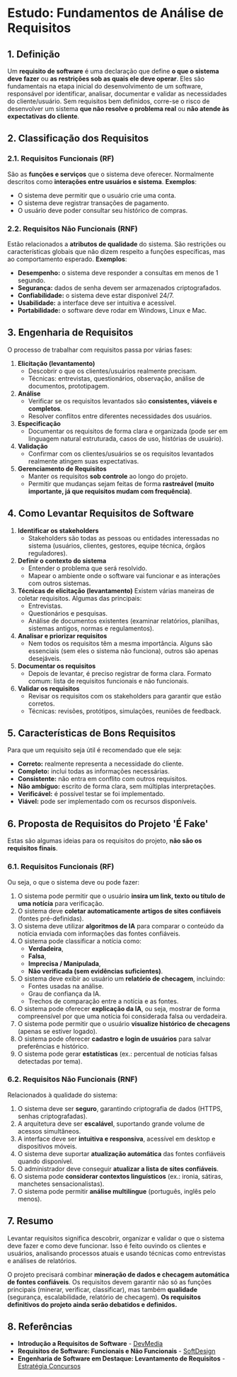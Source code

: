 # Estudo: Fundamentos de Análise de Requisitos

## 1. Definição

Um **requisito de software** é uma declaração que define **o que o sistema deve fazer** ou **as restrições sob as quais ele deve operar**. Eles são fundamentais na etapa inicial do desenvolvimento de um software, responsável por identificar, analisar, documentar e validar as necessidades do cliente/usuário.
Sem requisitos bem definidos, corre-se o risco de desenvolver um sistema **que não resolve o problema real** ou **não atende às expectativas do cliente**.

## 2. Classificação dos Requisitos

### 2.1. Requisitos Funcionais (RF)
São as **funções e serviços** que o sistema deve oferecer. Normalmente descritos como **interações entre usuários e sistema**.
**Exemplos**:
- O sistema deve permitir que o usuário crie uma conta.
- O sistema deve registrar transações de pagamento.
- O usuário deve poder consultar seu histórico de compras.

### 2.2. Requisitos Não Funcionais (RNF)
Estão relacionados a **atributos de qualidade** do sistema. São restrições ou características globais que não dizem respeito a funções específicas, mas ao comportamento esperado.
**Exemplos**:
- **Desempenho:** o sistema deve responder a consultas em menos de 1 segundo.
- **Segurança:** dados de senha devem ser armazenados criptografados.
- **Confiabilidade:** o sistema deve estar disponível 24/7.
- **Usabilidade:** a interface deve ser intuitiva e acessível.
- **Portabilidade:** o software deve rodar em Windows, Linux e Mac.

## 3. Engenharia de Requisitos
O processo de trabalhar com requisitos passa por várias fases:

1.  **Elicitação (levantamento)**
    - Descobrir o que os clientes/usuários realmente precisam.
    - Técnicas: entrevistas, questionários, observação, análise de documentos, prototipagem.
2.  **Análise**
    - Verificar se os requisitos levantados são **consistentes, viáveis e completos**.
    - Resolver conflitos entre diferentes necessidades dos usuários.
3.  **Especificação**
    - Documentar os requisitos de forma clara e organizada (pode ser em linguagem natural estruturada, casos de uso, histórias de usuário).
4.  **Validação**
    - Confirmar com os clientes/usuários se os requisitos levantados realmente atingem suas expectativas.
5.  **Gerenciamento de Requisitos**
    - Manter os requisitos **sob controle** ao longo do projeto.
    - Permitir que mudanças sejam feitas de forma **rastreável (muito importante, já que requisitos mudam com frequência)**.

## 4. Como Levantar Requisitos de Software
1.  **Identificar os stakeholders**
    - Stakeholders são todas as pessoas ou entidades interessadas no sistema (usuários, clientes, gestores, equipe técnica, órgãos reguladores).
2.  **Definir o contexto do sistema**
    - Entender o problema que será resolvido.
    - Mapear o ambiente onde o software vai funcionar e as interações com outros sistemas.
3.  **Técnicas de elicitação (levantamento)**
    Existem várias maneiras de coletar requisitos. Algumas das principais:
    - Entrevistas.
    - Questionários e pesquisas.
    - Análise de documentos existentes (examinar relatórios, planilhas, sistemas antigos, normas e regulamentos).
4.  **Analisar e priorizar requisitos**
    - Nem todos os requisitos têm a mesma importância. Alguns são essenciais (sem eles o sistema não funciona), outros são apenas desejáveis.
5.  **Documentar os requisitos**
    - Depois de levantar, é preciso registrar de forma clara. Formato comum: lista de requisitos funcionais e não funcionais.
6.  **Validar os requisitos**
    - Revisar os requisitos com os stakeholders para garantir que estão corretos.
    - Técnicas: revisões, protótipos, simulações, reuniões de feedback.

## 5. Características de Bons Requisitos
Para que um requisito seja útil é recomendado que ele seja:

* **Correto:** realmente representa a necessidade do cliente.
* **Completo:** inclui todas as informações necessárias.
* **Consistente:** não entra em conflito com outros requisitos.
* **Não ambíguo:** escrito de forma clara, sem múltiplas interpretações.
* **Verificável:** é possível testar se foi implementado.
* **Viável:** pode ser implementado com os recursos disponíveis.

## 6. Proposta de Requisitos do Projeto 'É Fake'
Estas são algumas ideias para os requisitos do projeto, **não são os requisitos finais**.

### 6.1. Requisitos Funcionais (RF)
Ou seja, o que o sistema deve ou pode fazer:

1.  O sistema pode permitir que o usuário **insira um link, texto ou título de uma notícia** para verificação.
2.  O sistema deve **coletar automaticamente artigos de sites confiáveis** (fontes pré-definidas).
3.  O sistema deve utilizar **algoritmos de IA** para comparar o conteúdo da notícia enviada com informações das fontes confiáveis.
4.  O sistema pode classificar a notícia como:
    * **Verdadeira**,
    * **Falsa**,
    * **Imprecisa / Manipulada**,
    * **Não verificada (sem evidências suficientes)**.
5.  O sistema deve exibir ao usuário um **relatório de checagem**, incluindo:
    * Fontes usadas na análise.
    * Grau de confiança da IA.
    * Trechos de comparação entre a notícia e as fontes.
6.  O sistema pode oferecer **explicação da IA**, ou seja, mostrar de forma compreensível por que uma notícia foi considerada falsa ou verdadeira.
7.  O sistema pode permitir que o usuário **visualize histórico de checagens** (apenas se estiver logado).
8.  O sistema pode oferecer **cadastro e login de usuários** para salvar preferências e histórico.
9.  O sistema pode gerar **estatísticas** (ex.: percentual de notícias falsas detectadas por tema).

### 6.2. Requisitos Não Funcionais (RNF)
Relacionados à qualidade do sistema:

1.  O sistema deve ser **seguro**, garantindo criptografia de dados (HTTPS, senhas criptografadas).
2.  A arquitetura deve ser **escalável**, suportando grande volume de acessos simultâneos.
3.  A interface deve ser **intuitiva e responsiva**, acessível em desktop e dispositivos móveis.
4.  O sistema deve suportar **atualização automática** das fontes confiáveis quando disponível.
5.  O administrador deve conseguir **atualizar a lista de sites confiáveis**.
6.  O sistema pode **considerar contextos linguísticos** (ex.: ironia, sátiras, manchetes sensacionalistas).
7.  O sistema pode permitir **análise multilíngue** (português, inglês pelo menos).

## 7. Resumo
Levantar requisitos significa descobrir, organizar e validar o que o sistema deve fazer e como deve funcionar. Isso é feito ouvindo os clientes e usuários, analisando processos atuais e usando técnicas como entrevistas e análises de relatórios.

O projeto precisará combinar **mineração de dados e checagem automática de fontes confiáveis**. Os requisitos devem garantir não só as funções principais (minerar, verificar, classificar), mas também **qualidade** (segurança, escalabilidade, relatório de checagem).
**Os requisitos definitivos do projeto ainda serão debatidos e definidos.**

## 8. Referências
* **Introdução a Requisitos de Software** - [DevMedia](https://www.devmedia.com.br/introducao-a-requisitos-de-software/29580)
* **Requisitos de Software: Funcionais e Não Funcionais** - [SoftDesign](https://softdesign.com.br/blog/requisitos-de-software-funcionais-e-nao-funcionais/)
* **Engenharia de Software em Destaque: Levantamento de Requisitos** - [Estratégia Concursos](https://www.estrategiaconcursos.com.br/blog/engenharia-software-levantamento-requisitos/)
